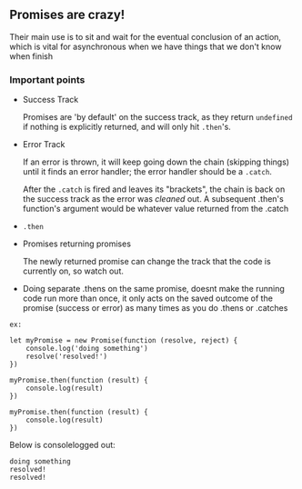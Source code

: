 ## Promises are crazy!

Their main use is to sit and wait for the eventual conclusion of an action, which is vital for asynchronous when we have things that we don't know when finish

### Important points

* Success Track

   Promises are 'by default' on the success track, as they return `undefined` if nothing is explicitly returned, and will only hit `.then`'s.

* Error Track

   If an error is thrown, it will keep going down the chain (skipping things) until it finds an error handler; the error handler should be a `.catch`.

   After the `.catch` is fired and leaves its "brackets", the chain is back on the success track as the error was *cleaned* out. A subsequent .then's function's argument would be whatever value returned from the .catch

* `.then`

* Promises returning promises

   The newly returned promise can change the track that the code is currently on, so watch out.

* Doing separate .thens on the same promise, doesnt make the running code run more than once, it only acts on the saved outcome of the promise (success or error) as many times as you do .thens or .catches
```
ex:

let myPromise = new Promise(function (resolve, reject) {
    console.log('doing something')
    resolve('resolved!')
})

myPromise.then(function (result) {
    console.log(result)
})

myPromise.then(function (result) {
    console.log(result)
})
```
Below is consolelogged out: 
```
doing something
resolved!
resolved!
```
